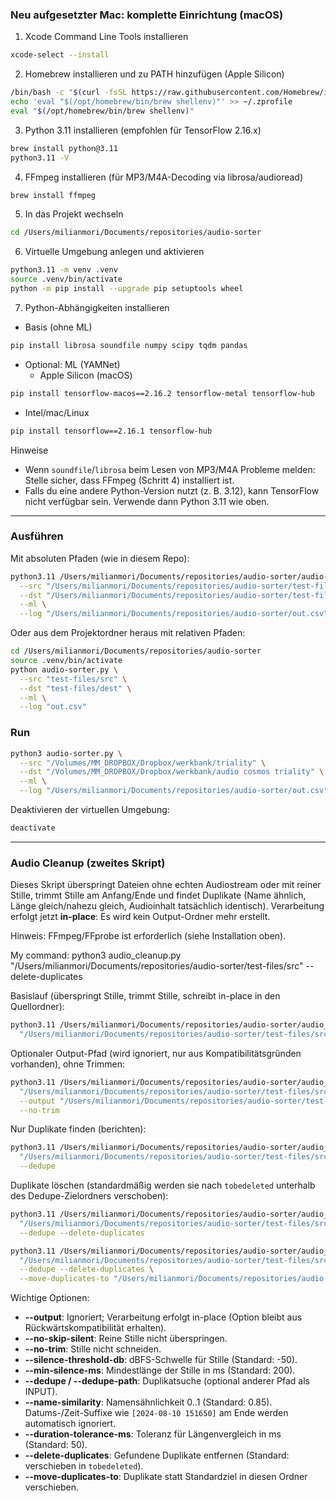 ### Neu aufgesetzter Mac: komplette Einrichtung (macOS)

1) Xcode Command Line Tools installieren
```bash
xcode-select --install
```

2) Homebrew installieren und zu PATH hinzufügen (Apple Silicon)
```bash
/bin/bash -c "$(curl -fsSL https://raw.githubusercontent.com/Homebrew/install/HEAD/install.sh)"
echo 'eval "$(/opt/homebrew/bin/brew shellenv)"' >> ~/.zprofile
eval "$(/opt/homebrew/bin/brew shellenv)"
```

3) Python 3.11 installieren (empfohlen für TensorFlow 2.16.x)
```bash
brew install python@3.11
python3.11 -V
```

4) FFmpeg installieren (für MP3/M4A-Decoding via librosa/audioread)
```bash
brew install ffmpeg
```

5) In das Projekt wechseln
```bash
cd /Users/milianmori/Documents/repositories/audio-sorter
```

6) Virtuelle Umgebung anlegen und aktivieren
```bash
python3.11 -m venv .venv
source .venv/bin/activate
python -m pip install --upgrade pip setuptools wheel
```

7) Python-Abhängigkeiten installieren
- Basis (ohne ML)
```bash
pip install librosa soundfile numpy scipy tqdm pandas
```

- Optional: ML (YAMNet)
  - Apple Silicon (macOS)
```bash
pip install tensorflow-macos==2.16.2 tensorflow-metal tensorflow-hub
```
  - Intel/mac/Linux
```bash
pip install tensorflow==2.16.1 tensorflow-hub
```

Hinweise
- Wenn `soundfile`/`librosa` beim Lesen von MP3/M4A Probleme melden: Stelle sicher, dass FFmpeg (Schritt 4) installiert ist.
- Falls du eine andere Python-Version nutzt (z. B. 3.12), kann TensorFlow nicht verfügbar sein. Verwende dann Python 3.11 wie oben.

---

### Ausführen
Mit absoluten Pfaden (wie in diesem Repo):
```bash
python3.11 /Users/milianmori/Documents/repositories/audio-sorter/audio-sorter.py \
  --src "/Users/milianmori/Documents/repositories/audio-sorter/test-files/src" \
  --dst "/Users/milianmori/Documents/repositories/audio-sorter/test-files/dest" \
  --ml \
  --log "/Users/milianmori/Documents/repositories/audio-sorter/out.csv"
```

Oder aus dem Projektordner heraus mit relativen Pfaden:
```bash
cd /Users/milianmori/Documents/repositories/audio-sorter
source .venv/bin/activate
python audio-sorter.py \
  --src "test-files/src" \
  --dst "test-files/dest" \
  --ml \
  --log "out.csv"
```

### Run
```bash
python3 audio-sorter.py \
  --src "/Volumes/MM_DROPBOX/Dropbox/werkbank/triality" \
  --dst "/Volumes/MM_DROPBOX/Dropbox/werkbank/audio cosmos triality" \
  --ml \
  --log "/Users/milianmori/Documents/repositories/audio-sorter/out.csv"
```

Deaktivieren der virtuellen Umgebung:
```bash
deactivate
```

---

### Audio Cleanup (zweites Skript)
Dieses Skript überspringt Dateien ohne echten Audiostream oder mit reiner Stille, trimmt Stille am Anfang/Ende und findet Duplikate (Name ähnlich, Länge gleich/nahezu gleich, Audioinhalt tatsächlich identisch). Verarbeitung erfolgt jetzt **in-place**: Es wird kein Output-Ordner mehr erstellt.

Hinweis: FFmpeg/FFprobe ist erforderlich (siehe Installation oben).

My command:
python3 audio_cleanup.py "/Users/milianmori/Documents/repositories/audio-sorter/test-files/src" --delete-duplicates

Basislauf (überspringt Stille, trimmt Stille, schreibt in-place in den Quellordner):
```bash
python3.11 /Users/milianmori/Documents/repositories/audio-sorter/audio_cleanup.py \
  "/Users/milianmori/Documents/repositories/audio-sorter/test-files/src"
```

Optionaler Output-Pfad (wird ignoriert, nur aus Kompatibilitätsgründen vorhanden), ohne Trimmen:
```bash
python3.11 /Users/milianmori/Documents/repositories/audio-sorter/audio_cleanup.py \
  "/Users/milianmori/Documents/repositories/audio-sorter/test-files/src" \
  --output "/Users/milianmori/Documents/repositories/audio-sorter/test-files/clean" \
  --no-trim
```

Nur Duplikate finden (berichten):
```bash
python3.11 /Users/milianmori/Documents/repositories/audio-sorter/audio_cleanup.py \
  "/Users/milianmori/Documents/repositories/audio-sorter/test-files/src" \
  --dedupe
```

Duplikate löschen (standardmäßig werden sie nach `tobedeleted` unterhalb des Dedupe-Zielordners verschoben):
```bash
python3.11 /Users/milianmori/Documents/repositories/audio-sorter/audio_cleanup.py \
  "/Users/milianmori/Documents/repositories/audio-sorter/test-files/src" \
  --dedupe --delete-duplicates
```
```bash
python3.11 /Users/milianmori/Documents/repositories/audio-sorter/audio_cleanup.py \
  "/Users/milianmori/Documents/repositories/audio-sorter/test-files/src" \
  --dedupe --delete-duplicates \
  --move-duplicates-to "/Users/milianmori/Documents/repositories/audio-sorter/test-files/dupes"
```

Wichtige Optionen:
- **--output**: Ignoriert; Verarbeitung erfolgt in-place (Option bleibt aus Rückwärtskompatibilität erhalten).
- **--no-skip-silent**: Reine Stille nicht überspringen.
- **--no-trim**: Stille nicht schneiden.
- **--silence-threshold-db**: dBFS-Schwelle für Stille (Standard: -50).
- **--min-silence-ms**: Mindestlänge der Stille in ms (Standard: 200).
- **--dedupe / --dedupe-path**: Duplikatsuche (optional anderer Pfad als INPUT).
- **--name-similarity**: Namensähnlichkeit 0..1 (Standard: 0.85). Datums-/Zeit-Suffixe wie `[2024-08-10 151650]` am Ende werden automatisch ignoriert.
- **--duration-tolerance-ms**: Toleranz für Längenvergleich in ms (Standard: 50).
- **--delete-duplicates**: Gefundene Duplikate entfernen (Standard: verschieben in `tobedeleted`).
- **--move-duplicates-to**: Duplikate statt Standardziel in diesen Ordner verschieben.